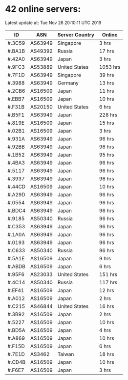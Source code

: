 # 42 online servers:

Latest update at: Tue Nov 26 20:10:11 UTC 2019

| ID | ASN | Server Country | Online |
| -- | --- | -------------- | ------ |
| #.3C59 | AS63949 | Singapore | 3 hrs |
| #.BA1B | AS49392 | Russia | 17 hrs |
| #.42A0 | AS63949 | Japan | 3 hrs |
| #.9FC3 | AS53889 | United States | 1053 hrs |
| #.7F1D | AS63949 | Singapore | 39 hrs |
| #.3988 | AS63949 | Germany | 13 hrs |
| #.2CB6 | AS16509 | Japan | 11 hrs |
| #.EBB7 | AS16509 | Japan | 10 hrs |
| #.F31B | AS20150 | United States | 6 hrs |
| #.B5F1 | AS63949 | Japan | 228 hrs |
| #.819E | AS16509 | Japan | 15 hrs |
| #.02B1 | AS16509 | Japan | 3 hrs |
| #.931A | AS63949 | Japan | 96 hrs |
| #.92BB | AS63949 | Japan | 96 hrs |
| #.1B52 | AS63949 | Japan | 95 hrs |
| #.4BA3 | AS63949 | Japan | 96 hrs |
| #.5117 | AS63949 | Japan | 96 hrs |
| #.3937 | AS63949 | Japan | 96 hrs |
| #.44CD | AS16509 | Japan | 10 hrs |
| #.A29D | AS63949 | Japan | 96 hrs |
| #.0554 | AS63949 | Japan | 96 hrs |
| #.BDC4 | AS63949 | Japan | 96 hrs |
| #.9185 | AS50340 | Russia | 96 hrs |
| #.C353 | AS63949 | Japan | 96 hrs |
| #.1A0A | AS63949 | Japan | 96 hrs |
| #.0193 | AS63949 | Japan | 96 hrs |
| #.C633 | AS50340 | Russia | 96 hrs |
| #.5A1E | AS16509 | Japan | 9 hrs |
| #.ABDB | AS16509 | Japan | 6 hrs |
| #.95F6 | AS23033 | United States | 151 hrs |
| #.4C14 | AS50340 | Russia | 117 hrs |
| #.EF41 | AS16509 | Japan | 12 hrs |
| #.A012 | AS16509 | Japan | 2 hrs |
| #.C215 | AS46844 | United States | 16 hrs |
| #.3B92 | AS16509 | Japan | 2 hrs |
| #.5227 | AS16509 | Japan | 10 hrs |
| #.BD5A | AS16509 | Japan | 4 hrs |
| #.A869 | AS16509 | Japan | 10 hrs |
| #.F15D | AS16509 | Japan | 6 hrs |
| #.7E1D | AS3462 | Taiwan | 18 hrs |
| #.CD4B | AS16509 | Japan | 10 hrs |
| #.F6E7 | AS16509 | Japan | 3 hrs |

